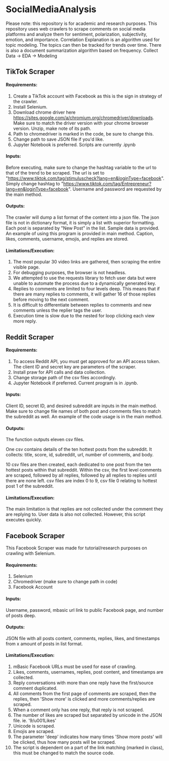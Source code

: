 # SocialMediaAnalysis
Please note: this repository is for academic and research purposes.
This repository uses web crawlers to scrape comments on social media platforms and analyze them for sentiment, polarization, subjectivity, emotion, and importance. Correlation Explanation is an algorithm used for topic modeling. The topics can then be tracked for trends over time. There is also a document summarization algorithm based on frequency.
Collect Data -> EDA -> Modeling

## TikTok Scraper

#### Requirements:
1. Create a TikTok account with Facebook as this is the sign in strategy of the crawler.
2. Install Selenium.
3. Download chrome driver here https://sites.google.com/a/chromium.org/chromedriver/downloads. Make sure to match the driver version with your chrome browser version. Unzip, make note of its path.
4. Path to chromedriver is marked in the code, be sure to change this.
5. Change path to save JSON file if you'd like.
6. Jupyter Notebook is preferred. Scripts are currently .ipynb

#### Inputs:
Before executing, make sure to change the hashtag variable to the url to that of the trend to be scraped. The url is set to "https://www.tiktok.com/tag/stimuluscheck?lang=en&loginType=facebook". 
Simply change hashtag to "https://www.tiktok.com/tag/Entrepreneur?lang=en&loginType=facebook".
Username and password are requested by the main method.

#### Outputs:
The crawler will dump a list format of the content into a json file. The json file is not in dictionary format, it is simply a list with superior formatting. Each post is separated by "New Post" in the list. Sample data is provided. An example of using this program is provided in main method. Caption, likes, comments, username, emojis, and replies are stored.

#### Limitations/Execution: 
1. The most popular 30 video links are gathered, then scraping the entire visible page.
2. For debugging purposes, the browser is not headless.
3. We attempted to use the requests library to fetch user data but were unable to automate the process due to a dynamically generated key.
4. Replies to comments are limited to four levels deep. This means that if there are many replies to comments, it will gather 16 of those replies before moving to the next comment.
5. It is difficult to differentiate between replies to comments and new comments unless the replier tags the user.
6. Execution time is slow due to the nested for loop clicking each view more reply. 

## Reddit Scraper

#### Requirements:
1. To access Reddit API, you must get approved for an API access token. The client ID and secret key are parameters of the scraper.
2. Install praw for API calls and data collection.
3. Change storage path of the csv files accordingly.
4. Jupyter Notebook if preferred. Current program is in .ipynb.

#### Inputs:
Client ID, secret ID, and desired subreddit are inputs in the main method. Make sure to change file names of both post and comments files to match the subreddit as well. An example of the code usage is in the main method.

#### Outputs:
The function outputs eleven csv files.

One csv contains details of the ten hottest posts from the subreddit. It collects: title, score, id, subreddit, url, number of comments, and body.

10 csv files are then created, each dedicated to one post from the ten hottest posts within that subreddit. Within the csv, the first level comments are scraped, followed by all replies, followed by all replies to replies until there are none left.
csv files are index 0 to 9, csv file 0 relating to hottest post 1 of the subreddit.


#### Limitations/Execution:
The main limitation is that replies are not collected under the comment they are replying to.
User data is also not collected.
However, this script executes quickly.

## Facebook Scraper
This Facebook Scraper was made for tutorial/research purposes on crawling with Selenium.

#### Requirements:
1. Selenium
2. Chromedriver (make sure to change path in code)
3. Facebook Account

#### Inputs:
Username, password, mbasic url link to public Facebook page, and number of posts deep.

#### Outputs:
JSON file with all posts content, comments, replies, likes, and timestamps from x amount of posts in list format.

#### Limitations/Execution:
1. mBasic Facebook URLs must be used for ease of crawling.
2. Likes, comments, usernames, replies, post content, and timestamps are collected.
3. Reply conversations with more than one reply have the first/source comment duplicated.
4. All comments from the first page of comments are scraped, then the replies, then 'Show more' is clicked and more comments/replies are scraped.
5. When a comment only has one reply, that reply is not scraped.
6. The number of likes are scraped but separated by unicode in the JSON file. ie. '9/u001Likes'
7. Unicode is scraped.
8. Emojis are scraped.
9. The parameter 'deep' indicates how many times 'Show more posts' will be clicked, thus how many posts will be scraped.
10. The script is dependent on a part of the link matching (marked in class), this must be changed to match the source code.
